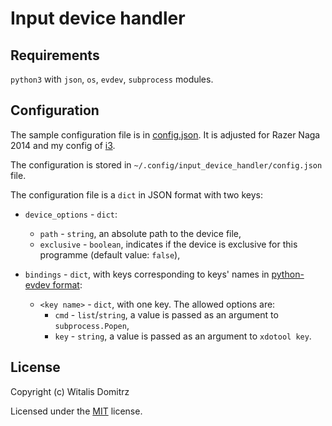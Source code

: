 # Input device handler

## Requirements

`python3` with `json`, `os`, `evdev`, `subprocess` modules.

## Configuration

The sample configuration file is in [config.json](config.json). It is adjusted for Razer Naga 2014 and my config of [i3](https://i3wm.org/).

The configuration is stored in `~/.config/input_device_handler/config.json` file.

The configuration file is a `dict` in JSON format with two keys:

* `device_options` - `dict`:
    * `path` - `string`, an absolute path to the device file,
    * `exclusive` - `boolean`, indicates if the device is exclusive for this programme (default value: `false`),

* `bindings` - `dict`, with keys corresponding to keys' names in [python-evdev  format](https://python-evdev.readthedocs.io/en/latest/apidoc.html#evdev.ecodes.keys):
    * `<key name>` - `dict`, with one key. The allowed options are:
        * `cmd` - `list`/`string`, a value is passed as an argument to `subprocess.Popen`,
        * `key` - `string`, a value is passed as an argument to `xdotool key`.

## License

Copyright (c) Witalis Domitrz

Licensed under the [MIT](LICENSE.txt) license.
